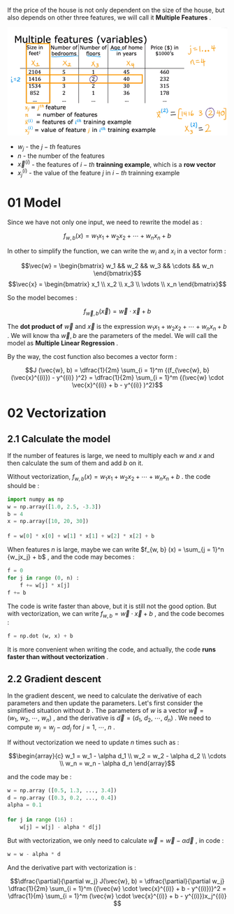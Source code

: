 If the price of the house is not only dependent on the size of the house, but also depends on other three features, we will call it **Multiple Features** .

![](imgs/sign_of_multiple_features.png)

- $w_j$ - the $j - th$ features
- $n$ - the number of the features
- $\vec{x}^{(i)}$ - the features of $i - th$ **trainning example**, which is a **row vector** 
- $x_j^{(i)}$ - the value of the feature $j$ in $i - th$ trainning example

# 01 Model

Since we have not only one input, we need to rewrite the model as : 

$$f_{w, b} (x) = w_1x_1 + w_2x_2 + \cdots + w_nx_n + b$$

In other to simplify the function, we can write the $w_i$ and $x_i$ in a vector form : 

$$\vec{w} = \begin{bmatrix} w_1 && w_2 && w_3 && \cdots && w_n \end{bmatrix}$$
$$\vec{x} = \begin{bmatrix} x_1 \\ x_2 \\ x_3 \\ \vdots \\ x_n \end{bmatrix}$$

So the model becomes : 

$$f_{\vec{w}, b} (\vec{x}) = \vec{w} \cdot \vec{x} + b$$

The **dot product of** $\vec{w}$ and $\vec{x}$ is the expression $w_1x_1 + w_2x_2 + \cdots + w_nx_n + b$ . We will know tha $\vec{w}, b$ are the parameters of the medel. We will call the model as **Multiple Linear Regression** .

By the way, the cost function also becomes a vector form : 

$$J (\vec{w}, b) = \dfrac{1}{2m} \sum_{i = 1}^m {(f_{\vec{w}, b} (\vec{x}^{(i)}) - y^{(i)} )^2} = \dfrac{1}{2m} \sum_{i = 1}^m {(\vec{w} \cdot \vec{x}^{(i)} + b - y^{(i)} )^2}$$

# 02 Vectorization

## 2.1 Calculate the model

If the number of features is large, we need to multiply each $w$ and $x$ and then calculate the sum of them and add $b$ on it.

Without vectorization, $f_{w, b} (x) = w_1x_1 + w_2x_2 + \cdots + w_nx_n + b$ . the code should be : 

```Python
import numpy as np
w = np.array([1.0, 2.5, -3.3])
b = 4
x = np.array([10, 20, 30])

f = w[0] * x[0] + w[1] * x[1] + w[2] * x[2] + b
```

When features $n$ is large, maybe we can write $f_{w, b} (x) = \sum_{j = 1}^n {w_jx_j} + b$ , and the code may becomes : 

```Python
f = 0
for j in range (0, n) :
	f += w[j] * x[j]
f += b
```

The code is write faster than above, but it is still not the good option. But with vectorization, we can write $f_{w, b} = \vec{w} \cdot \vec{x} + b$ , and the code becomes : 

```Python
f = np.dot (w, x) + b
```

It is more convenient when writing the code, and actually, the code **runs faster than without vectorization** .

## 2.2 Gradient descent

In the gradient descent, we need to calculate the derivative of each parameters and then update the parameters. Let's first consider the simplified situation without $b$ . The parameters of $w$ is a vector $\vec{w} = (w_1,\ w_2,\ \cdots,\ w_n)$ , and the derivative is $\vec{d} = (d_1,\ d_2,\ \cdots,\ d_n)$ . We need to compute $w_j = w_j - \alpha d_j$ for $j = 1,\ \cdots,\ n$ .

If without vectorization we need to update $n$ times such as : 

$$\begin{array}{c}
w_1 = w_1 - \alpha d_1 \\
w_2 = w_2 - \alpha d_2 \\
\cdots \\
w_n = w_n - \alpha d_n
\end{array}$$

and the code may be : 

```Python
w = np.array ([0.5, 1.3, ..., 3.4])
d = np.array ([0.3, 0.2, ..., 0.4])
alpha = 0.1

for j in range (16) : 
	w[j] = w[j] - alpha * d[j]
```

But with vectorization, we only need to calculate $\vec{w} = \vec{w} - \alpha \vec{d}$ , in code : 

```Python
w = w - alpha * d
```

And the derivative part with vectorization is : 

$$\dfrac{\partial}{\partial w_j} J(\vec{w}, b) 
= \dfrac{\partial}{\partial w_j} \dfrac{1}{2m} \sum_{i = 1}^m {(\vec{w} \cdot \vec{x}^{(i)} + b - y^{(i)})}^2 
= \dfrac{1}{m} \sum_{i = 1}^m (\vec{w} \cdot \vec{x}^{(i)} + b - y^{(i)})x_j^{(i)} $$
